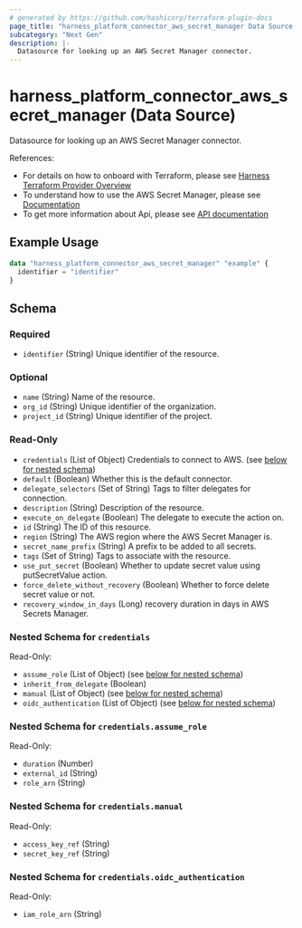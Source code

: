 ```yaml
---
# generated by https://github.com/hashicorp/terraform-plugin-docs
page_title: "harness_platform_connector_aws_secret_manager Data Source - terraform-provider-harness"
subcategory: "Next Gen"
description: |-
  Datasource for looking up an AWS Secret Manager connector.
---
```


# harness_platform_connector_aws_secret_manager (Data Source)

Datasource for looking up an AWS Secret Manager connector.

References:
- For details on how to onboard with Terraform, please see [Harness Terraform Provider Overview](https://developer.harness.io/docs/platform/automation/terraform/harness-terraform-provider-overview/)
- To understand how to use the AWS Secret Manager, please see [Documentation](https://developer.harness.io/docs/platform/Secrets/Secrets-Management/add-an-aws-secret-manager)
- To get more information about Api, please see [API documentation](https://apidocs.harness.io/tag/Connectors)

## Example Usage

```terraform
data "harness_platform_connector_aws_secret_manager" "example" {
  identifier = "identifier"
}
```

<!-- schema generated by tfplugindocs -->
## Schema

### Required

- `identifier` (String) Unique identifier of the resource.

### Optional

- `name` (String) Name of the resource.
- `org_id` (String) Unique identifier of the organization.
- `project_id` (String) Unique identifier of the project.

### Read-Only

- `credentials` (List of Object) Credentials to connect to AWS. (see [below for nested schema](#nestedatt--credentials))
- `default` (Boolean) Whether this is the default connector.
- `delegate_selectors` (Set of String) Tags to filter delegates for connection.
- `description` (String) Description of the resource.
- `execute_on_delegate` (Boolean) The delegate to execute the action on.
- `id` (String) The ID of this resource.
- `region` (String) The AWS region where the AWS Secret Manager is.
- `secret_name_prefix` (String) A prefix to be added to all secrets.
- `tags` (Set of String) Tags to associate with the resource.
- `use_put_secret` (Boolean) Whether to update secret value using putSecretValue action.
- `force_delete_without_recovery` (Boolean) Whether to force delete secret value or not.
- `recovery_window_in_days` (Long)  recovery duration in days in AWS Secrets Manager.

<a id="nestedatt--credentials"></a>
### Nested Schema for `credentials`

Read-Only:

- `assume_role` (List of Object) (see [below for nested schema](#nestedobjatt--credentials--assume_role))
- `inherit_from_delegate` (Boolean)
- `manual` (List of Object) (see [below for nested schema](#nestedobjatt--credentials--manual))
- `oidc_authentication` (List of Object) (see [below for nested schema](#nestedobjatt--credentials--oidc_authentication))

<a id="nestedobjatt--credentials--assume_role"></a>
### Nested Schema for `credentials.assume_role`

Read-Only:

- `duration` (Number)
- `external_id` (String)
- `role_arn` (String)


<a id="nestedobjatt--credentials--manual"></a>
### Nested Schema for `credentials.manual`

Read-Only:

- `access_key_ref` (String)
- `secret_key_ref` (String)


<a id="nestedobjatt--credentials--oidc_authentication"></a>
### Nested Schema for `credentials.oidc_authentication`

Read-Only:

- `iam_role_arn` (String)

